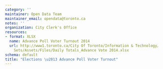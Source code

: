 ```yaml
---
category: ''
maintainer: Open Data Team
maintainer_email: opendata@toronto.ca
notes: ''
organization: City Clerk's Office
resources:
- format: XLSX
  name: Advance Poll Voter Turnout 2014
  url: http://www1.toronto.ca/City Of Toronto/Information & Technology/Open Data/Data
    Sets/Assets/Files/Daily Totals_Advance Vote 2014.xlsx
schema: default
title: "Elections \u2013 Advance Poll Voter Turnout"
---
```


